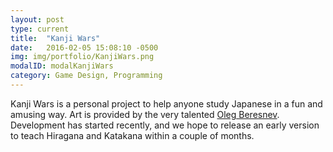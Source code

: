 ```yaml
---
layout: post
type: current
title:  "Kanji Wars"
date:   2016-02-05 15:08:10 -0500
img: img/portfolio/KanjiWars.png
modalID: modalKanjiWars
category: Game Design, Programming
---
```


Kanji Wars is a personal project to help anyone study Japanese in a fun and amusing way. Art is provided by the very talented [Oleg Beresnev][oleg-link]. Development has started recently, and we hope to release an early version to teach Hiragana and Katakana within a couple of months.

[oleg-link]: http://beresnev.design/